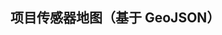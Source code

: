 ## 项目传感器地图（基于 GeoJSON）

<div id="map" style="height: 500px; margin-top: 20px;"></div>

<!-- Leaflet 样式和脚本 -->
<link
  rel="stylesheet"
  href="https://cdn.jsdelivr.net/npm/leaflet@1.9.3/dist/leaflet.css"
/>
<script src="https://cdn.jsdelivr.net/npm/leaflet@1.9.3/dist/leaflet.js"></script>

<script>
  document.addEventListener("DOMContentLoaded", function () {
    var map = L.map("map").setView([0, 0], 2); // 初始视图

    // 添加地图底图层（OpenStreetMap）
    L.tileLayer("https://{s}.tile.openstreetmap.org/{z}/{x}/{y}.png", {
      maxZoom: 19,
      attribution: '&copy; OpenStreetMap 贡献者',
    }).addTo(map);

    // 加载 GeoJSON 数据
    fetch("/data/sensor.geojson")
      .then((response) => response.json())
      .then((geojsonData) => {
        var geoLayer = L.geoJSON(geojsonData, {
          onEachFeature: function (feature, layer) {
            let popupContent = "";

            if (feature.properties) {
              popupContent = Object.entries(feature.properties)
                .map(([key, val]) => `<strong>${key}</strong>: ${val}`)
                .join("<br>");
            }

            layer.bindPopup(popupContent || "无属性数据");
          },
        }).addTo(map);

        // 自动缩放视图到数据边界
        map.fitBounds(geoLayer.getBounds());
      });
  });
</script>
